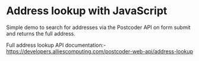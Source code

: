 # Address lookup with JavaScript
Simple demo to search for addresses via the Postcoder API on form submit and returns the full address.

Full address lookup API documentation:-
https://developers.alliescomputing.com/postcoder-web-api/address-lookup
